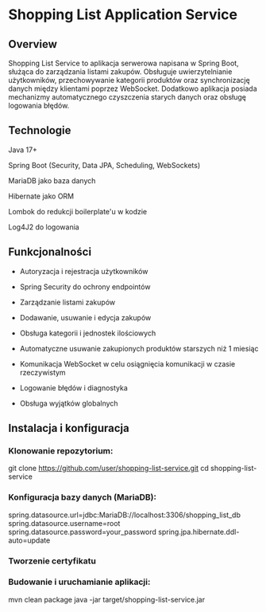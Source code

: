 # Shopping List Application Service

## Overview

Shopping List Service to aplikacja serwerowa napisana w Spring Boot, służąca do zarządzania listami zakupów. Obsługuje uwierzytelnianie użytkowników, przechowywanie kategorii produktów oraz synchronizację danych między klientami poprzez WebSocket. Dodatkowo aplikacja posiada mechanizmy automatycznego czyszczenia starych danych oraz obsługę logowania błędów.


## Technologie

Java 17+

Spring Boot (Security, Data JPA, Scheduling, WebSockets)

MariaDB jako baza danych

Hibernate jako ORM

Lombok do redukcji boilerplate'u w kodzie

Log4J2 do logowania

## Funkcjonalności

- Autoryzacja i rejestracja użytkowników

- Spring Security do ochrony endpointów

- Zarządzanie listami zakupów

- Dodawanie, usuwanie i edycja zakupów

- Obsługa kategorii i jednostek ilościowych

- Automatyczne usuwanie zakupionych produktów starszych niż 1 miesiąc

- Komunikacja WebSocket w celu osiągnięcia komunikacji w czasie rzeczywistym

- Logowanie błędów i diagnostyka

- Obsługa wyjątków globalnych

## Instalacja i konfiguracja

### Klonowanie repozytorium:

git clone https://github.com/user/shopping-list-service.git
cd shopping-list-service

### Konfiguracja bazy danych (MariaDB):

spring.datasource.url=jdbc:MariaDB://localhost:3306/shopping_list_db
spring.datasource.username=root
spring.datasource.password=your_password
spring.jpa.hibernate.ddl-auto=update

### Tworzenie certyfikatu


### Budowanie i uruchamianie aplikacji:

mvn clean package
java -jar target/shopping-list-service.jar


